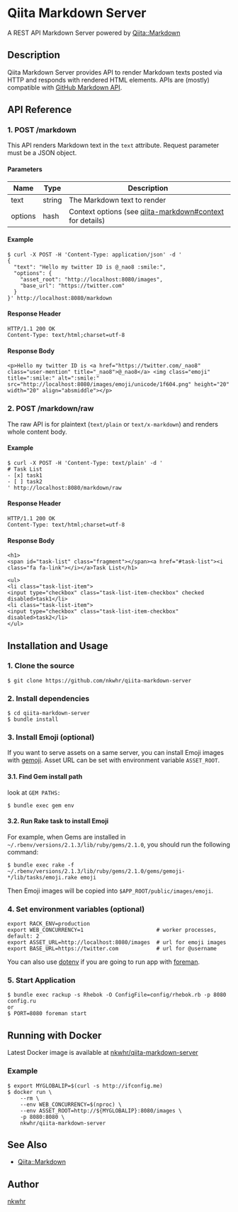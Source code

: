 # Qiita Markdown Server

A REST API Markdown Server powered by [Qiita::Markdown](https://github.com/increments/qiita-markdown)

## Description
Qiita Markdown Server provides API to render Markdown texts posted via HTTP and responds with rendered HTML elements.
APIs are (mostly) compatible with [GitHub Markdown API](https://developer.github.com/v3/markdown/).

## API Reference

### 1. POST /markdown

This API renders Markdown text in the `text` attribute. Request parameter must be a JSON object.

#### Parameters

Name        | Type    | Description
------------| ------- | -----------------------------
text        | string  | The Markdown text to render
options     | hash    | Context options (see [qiita-markdown#context](https://github.com/increments/qiita-markdown#context) for details)

#### Example
```
$ curl -X POST -H 'Content-Type: application/json' -d '
{
  "text": "Hello my twitter ID is @_nao8 :smile:",
  "options": {
    "asset_root": "http://localhost:8080/images",
    "base_url": "https://twitter.com"
  }
}' http://localhost:8080/markdown
```

#### Response Header

```
HTTP/1.1 200 OK
Content-Type: text/html;charset=utf-8
```

#### Response Body

```
<p>Hello my twitter ID is <a href="https://twitter.com/_nao8" class="user-mention" title="_nao8">@_nao8</a> <img class="emoji" title=":smile:" alt=":smile:" src="http://localhost:8080/images/emoji/unicode/1f604.png" height="20" width="20" align="absmiddle"></p>
```

### 2. POST /markdown/raw

The raw API is for plaintext (`text/plain` or `text/x-markdown`) and renders whole content body.

#### Example
```
$ curl -X POST -H 'Content-Type: text/plain' -d '
# Task List
- [x] task1
- [ ] task2
' http://localhost:8080/markdown/raw
```

#### Response Header

```
HTTP/1.1 200 OK
Content-Type: text/html;charset=utf-8
```

#### Response Body

```
<h1>
<span id="task-list" class="fragment"></span><a href="#task-list"><i class="fa fa-link"></i></a>Task List</h1>

<ul>
<li class="task-list-item">
<input type="checkbox" class="task-list-item-checkbox" checked disabled>task1</li>
<li class="task-list-item">
<input type="checkbox" class="task-list-item-checkbox" disabled>task2</li>
</ul>
```


## Installation and Usage

### 1. Clone the source
```
$ git clone https://github.com/nkwhr/qiita-markdown-server
```

### 2. Install dependencies
```
$ cd qiita-markdown-server
$ bundle install
```

### 3. Install Emoji (optional)

If you want to serve assets on a same server, you can install Emoji images with [gemoji](https://github.com/github/gemoji).
Asset URL can be set with environment variable `ASSET_ROOT`.

#### 3.1. Find Gem install path

look at `GEM PATHS:`

```
$ bundle exec gem env
```

#### 3.2. Run Rake task to install Emoji

For example, when Gems are installed in `~/.rbenv/versions/2.1.3/lib/ruby/gems/2.1.0`, you should run the following command:

```
$ bundle exec rake -f ~/.rbenv/versions/2.1.3/lib/ruby/gems/2.1.0/gems/gemoji-*/lib/tasks/emoji.rake emoji
```

Then Emoji images will be copied into `$APP_ROOT/public/images/emoji`.


### 4. Set environment variables (optional)

```
export RACK_ENV=production
export WEB_CONCURRENCY=1                       # worker processes, default: 2
export ASSET_URL=http://localhost:8080/images  # url for emoji images
export BASE_URL=https://twitter.com            # url for @username
```

You can also use [dotenv](https://github.com/bkeepers/dotenv) if you are going to run app with [foreman](https://github.com/ddollar/foreman).

### 5. Start Application
```
$ bundle exec rackup -s Rhebok -O ConfigFile=config/rhebok.rb -p 8080 config.ru
or
$ PORT=8080 foreman start
```

## Running with Docker

Latest Docker image is available at [nkwhr/qiita-markdown-server](https://registry.hub.docker.com/u/nkwhr/qiita-markdown-server/)

### Example

```
$ export MYGLOBALIP=$(curl -s http://ifconfig.me)
$ docker run \
    --rm \
    --env WEB_CONCURRENCY=$(nproc) \
    --env ASSET_ROOT=http://${MYGLOBALIP}:8080/images \
    -p 8080:8080 \
    nkwhr/qiita-markdown-server
```

## See Also

- [Qiita::Markdown](https://github.com/increments/qiita-markdown)


## Author

[nkwhr](https://github.com/nkwhr)
